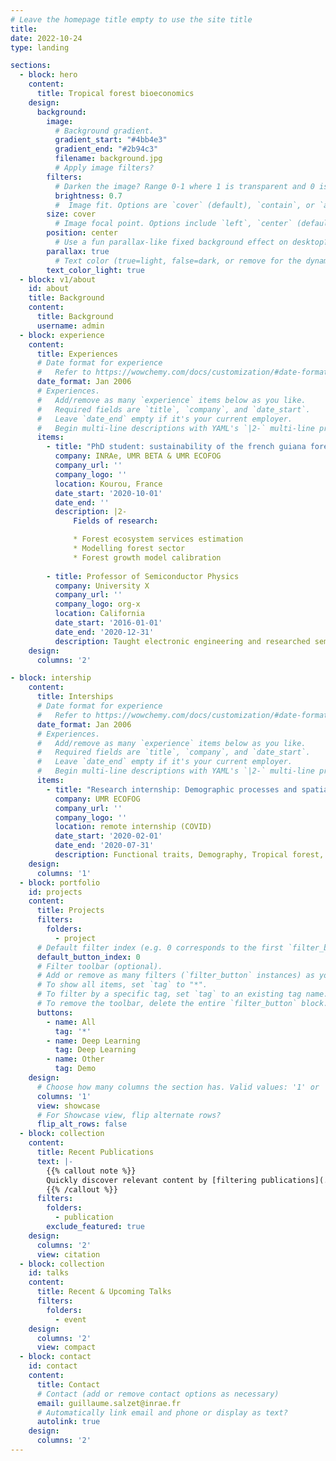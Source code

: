 ```yaml
---
# Leave the homepage title empty to use the site title
title:
date: 2022-10-24
type: landing

sections:
  - block: hero
    content:
      title: Tropical forest bioeconomics
    design:
      background:
        image:
          # Background gradient.
          gradient_start: "#4bb4e3"
          gradient_end: "#2b94c3"
          filename: background.jpg
          # Apply image filters?
        filters:
          # Darken the image? Range 0-1 where 1 is transparent and 0 is opaque.
          brightness: 0.7
          #  Image fit. Options are `cover` (default), `contain`, or `actual` size.
        size: cover
          # Image focal point. Options include `left`, `center` (default), or `right`.
        position: center
          # Use a fun parallax-like fixed background effect on desktop? true/false
        parallax: true
          # Text color (true=light, false=dark, or remove for the dynamic theme color).
        text_color_light: true
  - block: v1/about
    id: about
    title: Background
    content:
      title: Background
      username: admin
  - block: experience
    content:
      title: Experiences
      # Date format for experience
      #   Refer to https://wowchemy.com/docs/customization/#date-format
      date_format: Jan 2006
      # Experiences.
      #   Add/remove as many `experience` items below as you like.
      #   Required fields are `title`, `company`, and `date_start`.
      #   Leave `date_end` empty if it's your current employer.
      #   Begin multi-line descriptions with YAML's `|2-` multi-line prefix.
      items:
        - title: "PhD student: sustainability of the french guiana forest sector, a spatialized bioeconomic approach""
          company: INRAe, UMR BETA & UMR ECOFOG
          company_url: ''
          company_logo: ''
          location: Kourou, France
          date_start: '2020-10-01'
          date_end: ''
          description: |2-
              Fields of research:

              * Forest ecosystem services estimation
              * Modelling forest sector
              * Forest growth model calibration 
              
        - title: Professor of Semiconductor Physics
          company: University X
          company_url: ''
          company_logo: org-x
          location: California
          date_start: '2016-01-01'
          date_end: '2020-12-31'
          description: Taught electronic engineering and researched semiconductor physics.
    design:
      columns: '2'

- block: intership
    content:
      title: Interships
      # Date format for experience
      #   Refer to https://wowchemy.com/docs/customization/#date-format
      date_format: Jan 2006
      # Experiences.
      #   Add/remove as many `experience` items below as you like.
      #   Required fields are `title`, `company`, and `date_start`.
      #   Leave `date_end` empty if it's your current employer.
      #   Begin multi-line descriptions with YAML's `|2-` multi-line prefix.
      items:
        - title: "Research internship: Demographic processes and spatial distribution of functional traits under environmental constraints in tropical forests"
          company: UMR ECOFOG
          company_url: ''
          company_logo: ''
          location: remote internship (COVID)
          date_start: '2020-02-01'
          date_end: '2020-07-31'
          description: Functional traits, Demography, Tropical forest, Point process, Bayesian.
    design:
      columns: '1'
  - block: portfolio
    id: projects
    content:
      title: Projects
      filters:
        folders:
          - project
      # Default filter index (e.g. 0 corresponds to the first `filter_button` instance below).
      default_button_index: 0
      # Filter toolbar (optional).
      # Add or remove as many filters (`filter_button` instances) as you like.
      # To show all items, set `tag` to "*".
      # To filter by a specific tag, set `tag` to an existing tag name.
      # To remove the toolbar, delete the entire `filter_button` block.
      buttons:
        - name: All
          tag: '*'
        - name: Deep Learning
          tag: Deep Learning
        - name: Other
          tag: Demo
    design:
      # Choose how many columns the section has. Valid values: '1' or '2'.
      columns: '1'
      view: showcase
      # For Showcase view, flip alternate rows?
      flip_alt_rows: false
  - block: collection
    content:
      title: Recent Publications
      text: |-
        {{% callout note %}}
        Quickly discover relevant content by [filtering publications](./publication/).
        {{% /callout %}}
      filters:
        folders:
          - publication
        exclude_featured: true
    design:
      columns: '2'
      view: citation
  - block: collection
    id: talks
    content:
      title: Recent & Upcoming Talks
      filters:
        folders:
          - event
    design:
      columns: '2'
      view: compact
  - block: contact
    id: contact
    content:
      title: Contact
      # Contact (add or remove contact options as necessary)
      email: guillaume.salzet@inrae.fr
      # Automatically link email and phone or display as text?
      autolink: true
    design:
      columns: '2'
---
```


